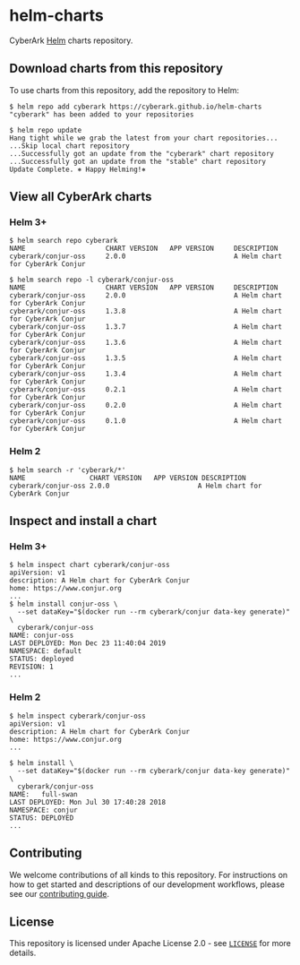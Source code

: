 # helm-charts

CyberArk [Helm](https://github.com/helm/helm) charts repository.

## Download charts from this repository

To use charts from this repository, add the repository to Helm:

```sh-session
$ helm repo add cyberark https://cyberark.github.io/helm-charts
"cyberark" has been added to your repositories

$ helm repo update
Hang tight while we grab the latest from your chart repositories...
...Skip local chart repository
...Successfully got an update from the "cyberark" chart repository
...Successfully got an update from the "stable" chart repository
Update Complete. ⎈ Happy Helming!⎈
```

## View all CyberArk charts

### Helm 3+

```sh-session
$ helm search repo cyberark
NAME                    CHART VERSION   APP VERSION     DESCRIPTION                     
cyberark/conjur-oss     2.0.0                           A Helm chart for CyberArk Conjur

$ helm search repo -l cyberark/conjur-oss
NAME                    CHART VERSION   APP VERSION     DESCRIPTION                     
cyberark/conjur-oss     2.0.0                           A Helm chart for CyberArk Conjur
cyberark/conjur-oss     1.3.8                           A Helm chart for CyberArk Conjur
cyberark/conjur-oss     1.3.7                           A Helm chart for CyberArk Conjur
cyberark/conjur-oss     1.3.6                           A Helm chart for CyberArk Conjur
cyberark/conjur-oss     1.3.5                           A Helm chart for CyberArk Conjur
cyberark/conjur-oss     1.3.4                           A Helm chart for CyberArk Conjur
cyberark/conjur-oss     0.2.1                           A Helm chart for CyberArk Conjur
cyberark/conjur-oss     0.2.0                           A Helm chart for CyberArk Conjur
cyberark/conjur-oss     0.1.0                           A Helm chart for CyberArk Conjur
```

### Helm 2
```sh-session
$ helm search -r 'cyberark/*'
NAME                CHART VERSION	APP VERSION DESCRIPTION
cyberark/conjur-oss 2.0.0                      A Helm chart for CyberArk Conjur
```

## Inspect and install a chart

### Helm 3+
```sh-session
$ helm inspect chart cyberark/conjur-oss
apiVersion: v1
description: A Helm chart for CyberArk Conjur
home: https://www.conjur.org
...
$ helm install conjur-oss \
  --set dataKey="$(docker run --rm cyberark/conjur data-key generate)" \
  cyberark/conjur-oss
NAME: conjur-oss
LAST DEPLOYED: Mon Dec 23 11:40:04 2019
NAMESPACE: default
STATUS: deployed
REVISION: 1
...
```

### Helm 2
```sh-session
$ helm inspect cyberark/conjur-oss
apiVersion: v1
description: A Helm chart for CyberArk Conjur
home: https://www.conjur.org
...

$ helm install \
  --set dataKey="$(docker run --rm cyberark/conjur data-key generate)" \
  cyberark/conjur-oss
NAME:   full-swan
LAST DEPLOYED: Mon Jul 30 17:40:28 2018
NAMESPACE: conjur
STATUS: DEPLOYED
...
```

## Contributing

We welcome contributions of all kinds to this repository. For instructions on
how to get started and descriptions of our development workflows, please see our
[contributing guide](CONTRIBUTING.md).

## License

This repository is licensed under Apache License 2.0 - see [`LICENSE`](LICENSE) for more details.
